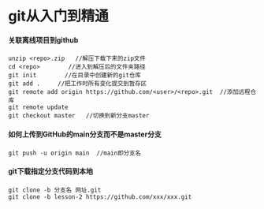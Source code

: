 # git从入门到精通

#### 关联离线项目到github

```
unzip <repo>.zip   //解压下载下来的zip文件
cd <repo>        //进入到解压后的文件夹路径
git init		//在目录中创建新的git仓库
git add .     //把工作时所有变化提交到暂存区
git remote add origin https://github.com/<user>/<repo>.git  //添加远程仓库
git remote update
git checkout master   //切换到新分支master
```

#### 如何上传到GitHub的main分支而不是master分支

```
git push -u origin main  //main即分支名
```

#### git下载指定分支代码到本地

```
git clone -b 分支名 网址.git
git clone -b lesson-2 https://github.com/xxx/xxx.git
```

